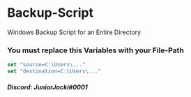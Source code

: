 # Backup-Script
Windows Backup Script for an Entire Directory

### You must replace this Variables with your File-Path

```javascript
set "source=C:\Users\..."
set "destination=C:\Users\..."
```

##### Discord: JuniorJacki#0001
